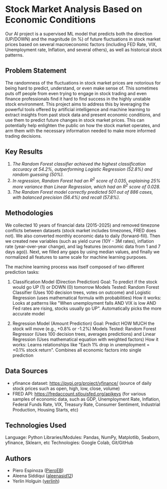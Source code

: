 # Stock Market Analysis Based on Economic Conditions

Our AI project is a supervised ML model that predicts both the direction (UP/DOWN) and the magnitude (in %) of future fluctuations in stock market prices based on several macroeconomic factors (including FED Rate, VIX, Unemployment rate, Inflation, and several others), as well as historical stock patterns.

## Problem Statement
The randomness of the fluctuations in stock market prices are notorious for being hard to predict, understand, or even make sense of. This sometimes puts off people from even trying to engage in stock trading and even finance professionals find it hard to find success in the highly unstable stock environment. This project aims to address this by leveraging the powerful tools offered by artificial intelligence and machine learning to extract insights from past stock data and present economic conditions, and use them to predict future changes in stock market prices. This can potentially help enlighten the public on how the stock market operates, and arm them with the necessary information needed to make more informed trading decisions.

## Key Results

1. *The Random Forest classifier achieved the highest classification accuracy at 54.2%, outperforming Logistic Regression (52.8%) and random guessing (50%).*
2. *In regression, Random Forest had an $R^2$ score of 0.035, explaining 25% more variance than Linear Regression, which had an $R^2$ score of 0.028.*
3. *The Random Forest model correctly predicted 501 out of 886 cases, with balanced precision (56.4%) and recall (57.8%).*

## Methodologies

We collected 10 years of financial data (2015-2025) and removed timezone conflicts between datasets (stock market includes timezones, FRED does not). We also converted monthly economic data to daily (forward-fill). Then we created new variables (such as yield curve (10Y - 3M rates), inflation rate (year-over-year change), and lag features (economic data from 1 and 7 days ago)). Next, we filled any gaps by using median values, and finally we normalized all features to same scale for machine learning purposes.

The machine learning process was itself composed of two different prediction tasks:

1) Classification Model (Direction Prediction)
Goal: To predict if the stock would go UP (1) or DOWN (0) tomorrow
Models Tested: Random Forest Classifier (Uses 100 decision trees, votes on outcome) and Logistic Regression (uses mathematical formula with probabilities)
How it works: Looks at patterns like "When unemployment falls AND VIX is low AND Fed rates are rising, stocks usually go UP". Automatically picks the more accurate model

2) Regression Model (Amount Prediction)
Goal: Predict HOW MUCH the stock will move (e.g., +0.8% or -1.2%)
Models Tested: Random Forest Regressor (Uses 100 decision trees, averages predictions) and Linear Regression (Uses mathematical equation with weighted factors)
How it works: Learns relationships like "Each 1% drop in unemployment = +0.1% stock return". Combines all economic factors into single prediction

## Data Sources
 - yfinance dataset: https://pypi.org/project/yfinance/ (source of daily stock prices such as open, high, low, close, volume)
 - FRED API: https://fredaccount.stlouisfed.org/apikeys (for various samples of economic data, such as GDP, Unemployment Rate, Inflation, Federal Funds Rate, VIX, Treasury Rate, Consumer Sentiment, Industrial Production, Housing Starts, etc)

## Technologies Used
Language: Python
Libraries/Modules: Pandas, NumPy, Matplotlib, Seaborn, yfinance, Sklearn, etc
Technologies: Google Colab, Git/GitHub

## Authors
- Piero Espinoza ([PieroEB](https://github.com/PieroEB))
- Aleena Siddiqui ([aleenasid12](https://github.com/aleenasid12))
- Yerlin Holguin ([yerlinh](https://github.com/yerlinh))

